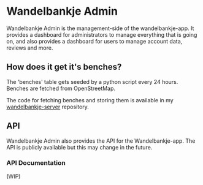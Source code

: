 # Wandelbankje Admin
Wandelbankje Admin is the management-side of the wandelbankje-app.
It provides a dashboard for administrators to manage everything that is going on, and also provides a dashboard for users to manage account data, reviews and more.

## How does it get it's benches?
The 'benches' table gets seeded by a python script every 24 hours. Benches are fetched from OpenStreetMap.

The code for fetching benches and storing them is available in my [wandelbankje-server](https://github.com/siebsie23/wandelbankje-server) repository.


## API
Wandelbankje Admin also provides the API for the Wandelbankje-app. The API is publicly available but this may change in the future.

### API Documentation
(WIP)

